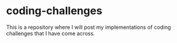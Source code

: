 # coding-challenges
This is a repository where I will post my implementations of coding challenges that I have come across.
